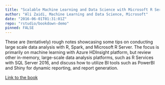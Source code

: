 ```yaml
---
title: "Scalable Machine Learning and Data Science with Microsoft R Server and Spark"
author: "Ali Zaidi, Machine Learning and Data Science, Microsoft"
date: "2016-06-01T01:31:01Z"
repo: "rstudio/bookdown-demo"
pinned: FALSE
---
```


These are (tentatively) rough notes showcasing some tips on conducting large scale data analysis with R, Spark, and Microsoft R Server. The focus is primarily on machine learning with Azure HDInsight platform, but review other in-memory, large-scale data analysis platforms, such as R Services with SQL Server 2016, and discuss how to utilize BI tools such as PowerBI and Shiny for dynamic reporting, and report generation.

[Link to the book](https://bookdown.org/alizaidi/mrs-spark-ml/)

